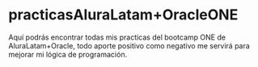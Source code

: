 # practicasAluraLatam+OracleONE

Aquí podrás encontrar todas mis practicas del bootcamp ONE de AluraLatam+Oracle, todo aporte positivo como negativo me servirá para mejorar mi lógica de programación.
